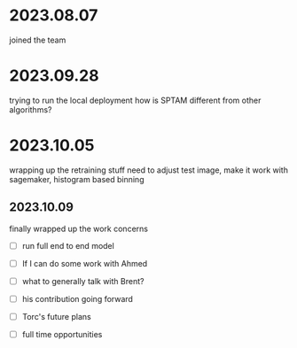 # 2023.08.07
joined the team

# 2023.09.28

trying to run the local deployment
how is SPTAM different from other algorithms? 

# 2023.10.05
wrapping up the retraining stuff
need to adjust test image, make it work with sagemaker, histogram based binning

## 2023.10.09

finally wrapped up the work 
concerns 
- [ ] run full end to end model 
- [ ] If I can do some work with Ahmed 
- [ ] what to generally talk with Brent? 

- [ ] his contribution going forward 
- [ ] Torc's future plans
- [ ] full time opportunities 
